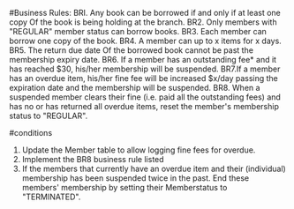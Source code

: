 
#Business Rules:
BRI. Any book can be borrowed if and only if at least one copy Of the book is being holding at the branch.
BR2. Only members with "REGULAR" member status can borrow books.
BR3. Each member can borrow one copy of the book.
BR4. A member can up to x items for x days.
BR5. The return due date Of the borrowed book cannot be past the membership expiry date.
BR6. If a member has an outstanding fee* and it has reached $30, his/her membership will be suspended.
BR7.If a member has an overdue item, his/her fine fee will be increased $x/day passing the expiration date and the membership will be suspended.
BR8. When a suspended member clears their fine (i.e. paid all the outstanding fees) and has no or has
returned all overdue items, reset the member's membership status to "REGULAR".

#conditions
1. Update the Member table to allow logging fine fees for overdue.
2. Implement the BR8 business rule listed 
3. If the members that currently have an overdue item and their (individual)
membership has been suspended twice in the past. End these members' membership by setting their
Memberstatus to "TERMINATED".



